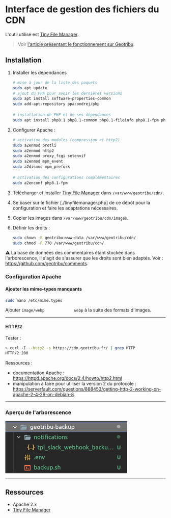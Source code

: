 # Interface de gestion des fichiers du CDN

L'outil utilisé est [Tiny File Manager](https://tinyfilemanager.github.io/).

> Voir [l'article présentant le fonctionnement sur Geotribu](https://static.geotribu.fr/contribuer/guides/image/#parcourir-les-images-sur-le-cdn-de-geotribu).

## Installation

1. Installer les dépendances

    ```bash
    # mise à jour de la liste des paquets
    sudo apt update
    # ajout du PPA pour avoir les dernières versions
    sudo apt install software-properties-common
    sudo add-apt-repository ppa:ondrej/php

    # installation de PHP et de ses dépendances
    sudo apt install php8.1 php8.1-common php8.1-fileinfo php8.1-fpm php8.1-iconv php8.1-mbstring php8.1-zip
    ```

1. Configurer Apache :

    ```bash
    # activation des modules (compression et http2)
    sudo a2enmod brotli
    sudo a2enmod http2
    sudo a2enmod proxy_fcgi setenvif
    sudo a2enmod mpm_event
    sudo a2dismod mpm_prefork

    # activation des configurations complémentaires
    sudo a2enconf php8.1-fpm
    ```

1. Télécharger et installer [Tiny File Manager](https://tinyfilemanager.github.io/) dans `/var/www/geotribu/cdn/`.
1. Se baser sur le fichier [./tinyfilemanager.php] de ce dépôt pour la configuration et faire les adaptations nécessaires.
1. Copier les images dans `/var/www/geotribu/cdn/images`.
1. Définir les droits :

    ```bash
    sudo chown -R geotribu:www-data /var/www/geotribu/cdn/
    sudo chmod -R 770 /var/www/geotribu/cdn/
    ```

:warning: La base de données des commentaires étant stockée dans l'arborescence, il s'agit de s'assurer que les droits sont bien adaptés. Voir : <https://github.com/geotribu/comments>.

### Configuration Apache

#### Ajouter les mime-types manquants

```sh
sudo nano /etc/mime.types
```

Ajouter `image/webp             webp` à la suite des formats d'images.

----

#### HTTP/2

Tester :

```bash
> curl -I --http2 -s https://cdn.geotribu.fr/ | grep HTTP
HTTP/2 200
```

Ressources :

- documentation Apache : <https://httpd.apache.org/docs/2.4/howto/http2.html>
- manipulation à faire pour utiliser la version 2 du protocole : <https://serverfault.com/questions/888453/getting-http-2-working-on-apache-2-4-29-on-debian-8>.

----

### Aperçu de l'arborescence

![Arborescence des scripts sur le serveur](docs/_static/img/scripts_arborescence.png "Organisation des fichiers sur le serveur")

----

## Ressources

- Apache 2.x
- [Tiny File Manager](https://tinyfilemanager.github.io/)
